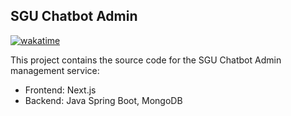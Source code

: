 ## SGU Chatbot Admin

[![wakatime](https://wakatime.com/badge/github/southsea2410/sgu-chatbot-service.svg)](https://wakatime.com/badge/github/southsea2410/sgu-chatbot-service)

This project contains the source code for the SGU Chatbot Admin management service:

- Frontend: Next.js
- Backend: Java Spring Boot, MongoDB